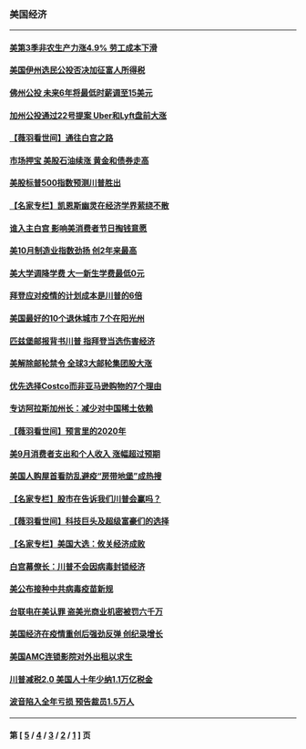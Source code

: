 ### 美国经济
---
#### [美第3季非农生产力涨4.9% 劳工成本下滑](../../pages/ncid1078158/n12527739.md) 
#### [美国伊州选民公投否决加征富人所得税](../../pages/ncid1078158/n12525925.md) 
#### [佛州公投 未来6年将最低时薪调至15美元](../../pages/ncid1078158/n12525836.md) 
#### [加州公投通过22号提案 Uber和Lyft盘前大涨](../../pages/ncid1078158/n12525768.md) 
#### [【薇羽看世间】通往白宫之路](../../pages/ncid1078158/n12525585.md) 
#### [市场押宝 美股石油续涨 黄金和债券走高](../../pages/ncid1078158/n12523038.md) 
#### [美股标普500指数预测川普胜出](../../pages/ncid1078158/n12522832.md) 
#### [【名家专栏】凯恩斯幽灵在经济学界萦绕不散](../../pages/ncid1078158/n12520973.md) 
#### [谁入主白宫 影响美消费者节日掏钱意愿](../../pages/ncid1078158/n12522631.md) 
#### [美10月制造业指数劲扬 创2年来最高](../../pages/ncid1078158/n12520383.md) 
#### [美大学调降学费 大一新生学费最低0元](../../pages/ncid1078158/n12520098.md) 
#### [拜登应对疫情的计划成本是川普的6倍](../../pages/ncid1078158/n12519507.md) 
#### [美国最好的10个退休城市 7个在阳光州](../../pages/ncid1078158/n12504570.md) 
#### [匹兹堡邮报背书川普 指拜登当选伤害经济](../../pages/ncid1078158/n12517874.md) 
#### [美解除邮轮禁令 全球3大邮轮集团股大涨](../../pages/ncid1078158/n12517807.md) 
#### [优先选择Costco而非亚马逊购物的7个理由](../../pages/ncid1078158/n12514301.md) 
#### [专访阿拉斯加州长：减少对中国稀土依赖](../../pages/ncid1078158/n12514183.md) 
#### [【薇羽看世间】预言里的2020年](../../pages/ncid1078158/n12516624.md) 
#### [美9月消费者支出和个人收入 涨幅超过预期](../../pages/ncid1078158/n12514197.md) 
#### [美国人购屋首看防乱避疫“房带地堡”成热搜](../../pages/ncid1078158/n12513883.md) 
#### [【名家专栏】股市在告诉我们川普会赢吗？](../../pages/ncid1078158/n12513694.md) 
#### [【薇羽看世间】科技巨头及超级富豪们的选择](../../pages/ncid1078158/n12514126.md) 
#### [【名家专栏】美国大选：攸关经济成败](../../pages/ncid1078158/n12511001.md) 
#### [白宫幕僚长：川普不会因病毒封锁经济](../../pages/ncid1078158/n12511706.md) 
#### [美公布接种中共病毒疫苗新规](../../pages/ncid1078158/n12511372.md) 
#### [台联电在美认罪 盗美光商业机密被罚六千万](../../pages/ncid1078158/n12511782.md) 
#### [美国经济在疫情重创后强劲反弹 创纪录增长](../../pages/ncid1078158/n12511088.md) 
#### [美国AMC连锁影院对外出租以求生](../../pages/ncid1078158/n12509655.md) 
#### [川普减税2.0 美国人十年少纳1.1万亿税金](../../pages/ncid1078158/n12508742.md) 
#### [波音陷入全年亏损 预告裁员1.5万人](../../pages/ncid1078158/n12508390.md) 

---
#### 第 [ [5](./5.md) / [4](./4.md) / [3](./3.md) / [2](./2.md) / [1](./1.md) ] 页
